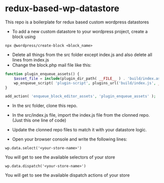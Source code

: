 # redux-based-wp-datastore
This repo is a boilerplate for redux based custom wordpress datastores

- To add a new custom datastore to your wordpress project, create a block using

```
npx @wordpress/create-block <block_name>
```

- Delete all things from the src folder except index.js and also delete all lines from index.js
- Change the block.php mail file like this:

```php
function plugin_enqueue_assets() {
	$asset_file = include(plugin_dir_path( __FILE__ ) . 'build/index.asset.php');
    wp_enqueue_script( 'plugin-script', plugins_url('build/index.js', __FILE__), $asset_file['dependencies'], $asset_file['version']);
}

add_action( 'enqueue_block_editor_assets', 'plugin_enqueue_assets' );
```

- In the src folder, clone this repo.

- In the src/index.js file, import the index.js file from the clonned repo. (Just this one line of code)

- Update the clonned repo files to match it with your datastore logic.

- Open your browser console and write the following lines:
```
wp.data.select('<your-store-name>')
```
You will get to see the available selectors of your store

```
wp.data.dispatch('<your-store-name>')
```
You will get to see the available dispatch actions of your store
